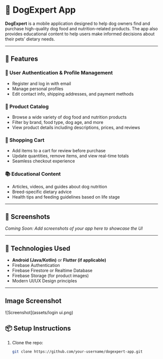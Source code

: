 # 🐶 DogExpert App

**DogExpert** is a mobile application designed to help dog owners find and purchase high-quality dog food and nutrition-related products. The app also provides educational content to help users make informed decisions about their pets’ dietary needs.

---

## 🚀 Features

### 🔐 User Authentication & Profile Management
- Register and log in with email
- Manage personal profiles
- Edit contact info, shipping addresses, and payment methods

### 🛒 Product Catalog
- Browse a wide variety of dog food and nutrition products
- Filter by brand, food type, dog age, and more
- View product details including descriptions, prices, and reviews

### 🧺 Shopping Cart
- Add items to a cart for review before purchase
- Update quantities, remove items, and view real-time totals
- Seamless checkout experience

### 📚 Educational Content
- Articles, videos, and guides about dog nutrition
- Breed-specific dietary advice
- Health tips and feeding guidelines based on life stage

---

## 📱 Screenshots

_Coming Soon: Add screenshots of your app here to showcase the UI_

---

## 🔧 Technologies Used

- **Android (Java/Kotlin)** or **Flutter (if applicable)**
- Firebase Authentication
- Firebase Firestore or Realtime Database
- Firebase Storage (for product images)
- Modern UI/UX Design principles

---

## Image Screenshot
![Screenshot](assets/login ui.png)

## 📦 Setup Instructions

1. Clone the repo:
   ```bash
   git clone https://github.com/your-username/dogexpert-app.git
